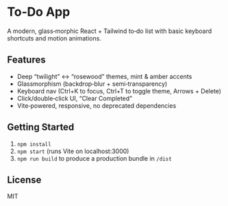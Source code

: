 # To‑Do App

A modern, glass‑morphic React + Tailwind to‑do list with basic keyboard shortcuts and motion animations.

## Features

- Deep “twilight” ↔ “rosewood” themes, mint & amber accents  
- Glassmorphism (backdrop‑blur + semi‑transparency)  
- Keyboard nav (Ctrl+K to focus, Ctrl+T to toggle theme, Arrows + Delete)  
- Click/double‑click UI, “Clear Completed”  
- Vite‑powered, responsive, no deprecated dependencies  

## Getting Started

1. `npm install`  
2. `npm start` (runs Vite on localhost:3000)  
3. `npm run build` to produce a production bundle in `/dist`

## License

MIT
